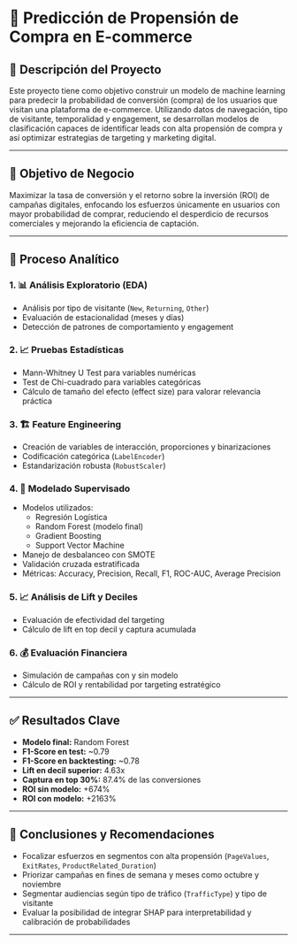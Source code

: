 # 🛒 Predicción de Propensión de Compra en E-commerce

## 📌 Descripción del Proyecto

Este proyecto tiene como objetivo construir un modelo de machine learning para predecir la probabilidad de conversión (compra) de los usuarios que visitan una plataforma de e-commerce. Utilizando datos de navegación, tipo de visitante, temporalidad y engagement, se desarrollan modelos de clasificación capaces de identificar leads con alta propensión de compra y así optimizar estrategias de targeting y marketing digital.

---

## 🎯 Objetivo de Negocio

Maximizar la tasa de conversión y el retorno sobre la inversión (ROI) de campañas digitales, enfocando los esfuerzos únicamente en usuarios con mayor probabilidad de comprar, reduciendo el desperdicio de recursos comerciales y mejorando la eficiencia de captación.

---

## 🧠 Proceso Analítico

### 1. 📊 Análisis Exploratorio (EDA)
- Análisis por tipo de visitante (`New`, `Returning`, `Other`)
- Evaluación de estacionalidad (meses y días)
- Detección de patrones de comportamiento y engagement

### 2. 📈 Pruebas Estadísticas
- Mann-Whitney U Test para variables numéricas
- Test de Chi-cuadrado para variables categóricas
- Cálculo de tamaño del efecto (effect size) para valorar relevancia práctica

### 3. 🏗 Feature Engineering
- Creación de variables de interacción, proporciones y binarizaciones
- Codificación categórica (`LabelEncoder`)
- Estandarización robusta (`RobustScaler`)

### 4. 🤖 Modelado Supervisado
- Modelos utilizados:
  - Regresión Logística
  - Random Forest (modelo final)
  - Gradient Boosting
  - Support Vector Machine
- Manejo de desbalanceo con SMOTE
- Validación cruzada estratificada
- Métricas: Accuracy, Precision, Recall, F1, ROC-AUC, Average Precision

### 5. 📈 Análisis de Lift y Deciles
- Evaluación de efectividad del targeting
- Cálculo de lift en top decil y captura acumulada

### 6. 💰 Evaluación Financiera
- Simulación de campañas con y sin modelo
- Cálculo de ROI y rentabilidad por targeting estratégico

---

## ✅ Resultados Clave

- **Modelo final:** Random Forest
- **F1-Score en test:** ~0.79
- **F1-Score en backtesting:** ~0.78
- **Lift en decil superior:** 4.63x
- **Captura en top 30%:** 87.4% de las conversiones
- **ROI sin modelo:** +674%
- **ROI con modelo:** +2163%

---

## 📌 Conclusiones y Recomendaciones

- Focalizar esfuerzos en segmentos con alta propensión (`PageValues`, `ExitRates`, `ProductRelated_Duration`)
- Priorizar campañas en fines de semana y meses como octubre y noviembre
- Segmentar audiencias según tipo de tráfico (`TrafficType`) y tipo de visitante
- Evaluar la posibilidad de integrar SHAP para interpretabilidad y calibración de probabilidades

---
